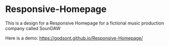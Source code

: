 # Responsive-Homepage
This is a design for a Responsive Homepage for a fictional music production company called SounDAW

Here is a demo: https://godsont.github.io/Responsive-Homepage/

